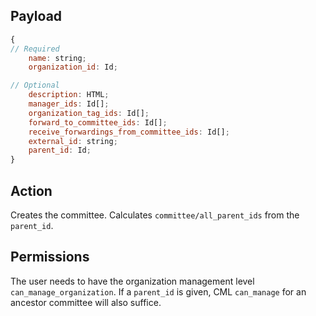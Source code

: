 ## Payload
```js
{
// Required
    name: string;
    organization_id: Id;

// Optional
    description: HTML;
    manager_ids: Id[];
    organization_tag_ids: Id[];
    forward_to_committee_ids: Id[];
    receive_forwardings_from_committee_ids: Id[];
    external_id: string;
    parent_id: Id;
}
```

## Action
Creates the committee.
Calculates `committee/all_parent_ids` from the `parent_id`.

## Permissions
The user needs to have the organization management level `can_manage_organization`.
If a `parent_id` is given, CML `can_manage` for an ancestor committee will also suffice.
